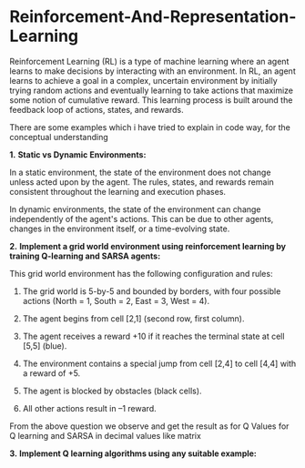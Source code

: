 # Reinforcement-And-Representation-Learning
<p>Reinforcement Learning (RL) is a type of machine learning where an agent learns to make decisions by interacting with an environment. In RL, an agent learns to achieve a goal in a complex, uncertain environment by initially trying random actions and eventually learning to take actions that maximize some notion of cumulative reward. This learning process is built around the feedback loop of actions, states, and rewards.</p>
<p>There are some examples which i have tried to explain in code way, for the conceptual understanding</p>
<b>1.</b> <h><b>Static vs Dynamic Environments:</b></h>
<p>In a static environment, the state of the environment does not change unless acted upon by the agent. The rules, states, and rewards remain consistent throughout the learning and execution phases.</p>
<p>In dynamic environments, the state of the environment can change independently of the agent's actions. This can be due to other agents, changes in the environment itself, or a time-evolving state.</p>

<b>2.</b> <h><b>Implement a grid world environment using reinforcement learning by training Q-learning and SARSA agents:</b></h>
<p>This grid world environment has the following configuration and rules:

1. The grid world is 5-by-5 and bounded by borders, with four possible actions (North = 1, South = 2, East = 3, West = 4).

2. The agent begins from cell [2,1] (second row, first column).

3. The agent receives a reward +10 if it reaches the terminal state at cell [5,5] (blue).

4. The environment contains a special jump from cell [2,4] to cell [4,4] with a reward of +5.

5. The agent is blocked by obstacles (black cells).

6. All other actions result in –1 reward.
</p>
<p>From the above question we observe and get the result as for Q Values for Q learning and SARSA in decimal values like matrix</p>

<b>3.</b> <h><b>Implement Q learning algorithms using any suitable example:</b></h>

